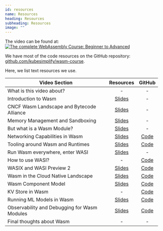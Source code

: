 ```yaml
---
id: resources
name: Resources
heading: Resources
subheading: Resources
image: ""
---
```


The video can be found at: [![The complete WebAssembly Course: Beginner to Advanced](https://img.youtube.com/vi/PN3VqbZqmD8/0.jpg)](https://youtu.be/eYekV2Do0YU)

We have most of the code resources on the GitHub repository: [github.com/kubesimplify/wasm-course](https://github.com/kubesimplify/wasm-course).

Here, we list text resources we use.

| **Video Section**                            |                **Resources**                |                                   **GitHub**                                   |
| -------------------------------------------- | :-----------------------------------------: | :----------------------------------------------------------------------------: |
| What is this video about?                    |                      -                      |                                       -                                        |
| Introduction to Wasm                         |      [Slides](assets/slides/intro.pdf)      |                                       -                                        |
| CNCF Wasm Landscape and Bytecode Alliance    |     [Slides](assets/slides/cnwasm.pdf)      |                                       -                                        |
| Memory Management and Sandboxing             | [Slides](assets/slides/sandbox-memory.pdf)  |                                       -                                        |
| But what is a Wasm Module?                   |     [Slides](assets/slides/module.pdf)      |                                       -                                        |
| Networking Capabilities in Wasm              |   [Slides](assets/slides/networking.pdf)    |    [Code](https://github.com/kubesimplify/wasm-course/tree/main/networking)    |
| Tooling around Wasm and Runtimes             |   [Slides](assets/slides/toolchains.pdf)    |    [Code](https://github.com/kubesimplify/wasm-course/tree/main/toolchains)    |
| Run Wasm everywhere, enter WASI              |      [Slides](assets/slides/wasi.pdf)       |                                       -                                        |
| How to use WASI?                             |                      -                      |       [Code](https://github.com/kubesimplify/wasm-course/tree/main/wasi)       |
| WASIX and WASI Preview 2                     |  [Slides](assets/slides/wasix-preview.pdf)  |       [Code](https://github.com/kubesimplify/wasm-course/tree/main/wasi)       |
| Wasm in the Cloud Native Landscape           |     [Slides](assets/slides/cnwasm.pdf)      | [Code](https://github.com/kubesimplify/wasm-course/tree/main/spin-demo-Docker) |
| Wasm Component Model                         | [Slides](assets/slides/component-model.pdf) | [Code](https://github.com/kubesimplify/wasm-course/tree/main/component-model)  |
| KV Store in Wasm                             |                      -                      |   [Code](https://github.com/kubesimplify/wasm-course/tree/main/spin-kv-demo)   |
| Running ML Models in Wasm                    |     [Slides](assets/slides/pytorch.pdf)     | [Code](https://github.com/kubesimplify/wasm-course/tree/main/machine-learning) |
| Observability and Debugging for Wasm Modules |      [Slides](assets/slides/o11y.pdf)       |  [Code](https://github.com/kubesimplify/wasm-course/tree/main/observability)   |
| Final thoughts about Wasm                    |                      -                      |                                       -                                        |

